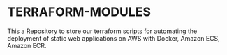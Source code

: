 # TERRAFORM-MODULES
This a Repository to store our terraform scripts for automating the deployment of static web applications on AWS with Docker, Amazon ECS, Amazon ECR.
